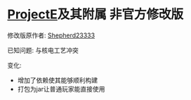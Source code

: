 # [ProjectE](https://github.com/sinkillerj/ProjectE)及其附属 非官方修改版
  修改版原作者: [Shepherd23333](https://github.com/Shepherd23333)
  
  已知问题: 与核电工艺冲突

变化:
* 增加了依赖使其能够顺利构建
* 打包为jar让普通玩家能直接使用


